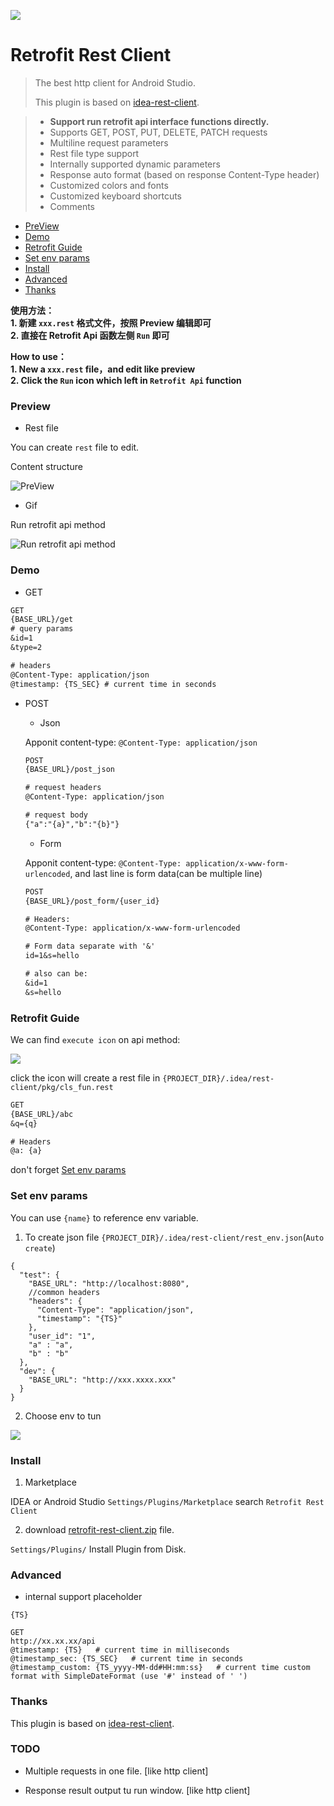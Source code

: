 [![](https://img.shields.io/badge/Jetbrains_Plugin-1k+-yellow.svg?style=social)](https://plugins.jetbrains.com/plugin/13075-retrofit-rest-client-2-0/)

# Retrofit Rest Client


> The best http client for Android Studio.
>
> This plugin is based on [idea-rest-client](https://github.com/danblack/idea-rest-client).


> - **Support run retrofit api interface functions directly.**
> - Supports GET, POST, PUT, DELETE, PATCH requests
> - Multiline request parameters
> - Rest file type support
> - Internally supported dynamic parameters
> - Response auto format (based on response Content-Type header)
> - Customized colors and fonts
> - Customized keyboard shortcuts
> - Comments


- [PreView](#PreView)
- [Demo](#Demo)
- [Retrofit Guide](#retrofit-guide)
- [Set env params](#set-env-params)
- [Install](#install)
- [Advanced](#advanced)
- [Thanks](#thanks)


**使用方法：**    
**1. 新建 `xxx.rest` 格式文件，按照 Preview 编辑即可**  
**2. 直接在 Retrofit Api 函数左侧 `Run` 即可**

**How to use：**    
**1. New a `xxx.rest` file，and edit like preview**  
**2. Click the `Run` icon which left in `Retrofit Api` function**

### Preview

- Rest file

You can create `rest` file to edit.

Content structure

![PreView](pic/s1.png)

- Gif

Run retrofit api method

![Run retrofit api method](pic/GIF.gif)

### Demo

- GET

```rest
GET
{BASE_URL}/get
# query params
&id=1
&type=2

# headers
@Content-Type: application/json
@timestamp: {TS_SEC} # current time in seconds
```

- POST

  - Json

  Apponit content-type: `@Content-Type: application/json`
  ```rest
  POST
  {BASE_URL}/post_json
  
  # request headers
  @Content-Type: application/json
  
  # request body
  {"a":"{a}","b":"{b}"}
  ```

  - Form

  Apponit content-type: `@Content-Type: application/x-www-form-urlencoded`, and last line is form data(can be multiple line)

  ```rest
  POST
  {BASE_URL}/post_form/{user_id}
  
  # Headers:
  @Content-Type: application/x-www-form-urlencoded
  
  # Form data separate with '&'
  id=1&s=hello
  
  # also can be:
  &id=1
  &s=hello
  ```

### Retrofit Guide

We can find `execute icon` on api method:

![](pic/s3.png)

click the icon will create a rest file in `{PROJECT_DIR}/.idea/rest-client/pkg/cls_fun.rest`

```rest
GET
{BASE_URL}/abc
&q={q}

# Headers
@a: {a}
```

don't forget [Set env params](#set-env-params)


### Set env params

You can use `{name}` to reference env variable.

1. To create json file `{PROJECT_DIR}/.idea/rest-client/rest_env.json`(`Auto create`)

```json5
{
  "test": {
    "BASE_URL": "http://localhost:8080",
    //common headers
    "headers": {
      "Content-Type": "application/json",
      "timestamp": "{TS}"
    },
    "user_id": "1",
    "a" : "a",
    "b" : "b"
  },
  "dev": {
    "BASE_URL": "http://xxx.xxxx.xxx"
  }
}
```

2. Choose env to tun

![](pic/s2.png)

### Install

1. Marketplace

IDEA or Android Studio `Settings/Plugins/Marketplace` search `Retrofit Rest Client`

2. download [retrofit-rest-client.zip](https://github.com/Vove7/retrofit-rest-client/blob/master/retrofit-rest-client.zip) file.

`Settings/Plugins/` Install Plugin from Disk.

### Advanced

- internal support placeholder

`{TS}`

```
GET
http://xx.xx.xx/api
@timestamp: {TS}   # current time in milliseconds
@timestamp_sec: {TS_SEC}   # current time in seconds
@timestamp_custom: {TS_yyyy-MM-dd#HH:mm:ss}   # current time custom format with SimpleDateFormat (use '#' instead of ' ')

```



### Thanks

This plugin is based on [idea-rest-client](https://github.com/danblack/idea-rest-client).

### TODO



- Multiple requests in one file. [like http client]

- Response result output tu run window.  [like http client]

